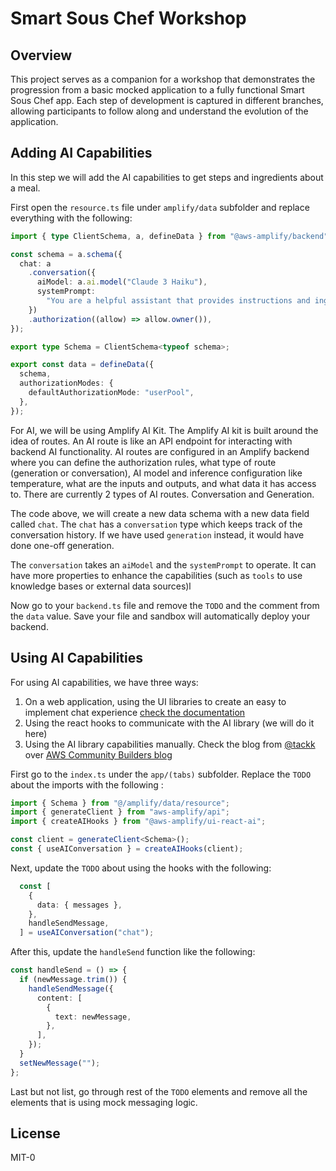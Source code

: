 # Smart Sous Chef Workshop

## Overview
This project serves as a companion for a workshop that demonstrates the progression from a basic mocked application to a fully functional Smart Sous Chef app. Each step of development is captured in different branches, allowing participants to follow along and understand the evolution of the application.

## Adding AI Capabilities
In this step we will add the AI capabilities to get steps and ingredients about a meal.

First open the `resource.ts` file under `amplify/data` subfolder and replace everything with the following:

```ts
import { type ClientSchema, a, defineData } from "@aws-amplify/backend";

const schema = a.schema({
  chat: a
    .conversation({
      aiModel: a.ai.model("Claude 3 Haiku"),
      systemPrompt:
        "You are a helpful assistant that provides instructions and ingredients as items for a meal that is shared with you either as an image or text. Use metric system when you explain things. ",
    })
    .authorization((allow) => allow.owner()),
});

export type Schema = ClientSchema<typeof schema>;

export const data = defineData({
  schema,
  authorizationModes: {
    defaultAuthorizationMode: "userPool",
  },
});
```

For AI, we will be using Amplify AI Kit. The Amplify AI kit is built around the idea of routes. An AI route is like an API endpoint for interacting with backend AI functionality. AI routes are configured in an Amplify backend where you can define the authorization rules, what type of route (generation or conversation), AI model and inference configuration like temperature, what are the inputs and outputs, and what data it has access to. There are currently 2 types of AI routes. Conversation and Generation.

The code above, we will create a new data schema with a new data field called `chat`. The `chat` has a `conversation` type which keeps track of the conversation history. If we have used `generation` instead, it would have done one-off generation. 

The `conversation` takes an `aiModel` and the `systemPrompt` to operate. It can have more properties to enhance the capabilities (such as `tools` to use knowledge bases or external data sources)l

Now go to your `backend.ts` file and remove the `TODO` and the comment from the `data` value. Save your file and sandbox will automatically deploy your backend.

## Using AI Capabilities
For using AI capabilities, we have three ways:

1. On a web application, using the UI libraries to create an easy to implement chat experience [check the documentation](https://docs.amplify.aws/react/ai/conversation/ai-conversation/)
2. Using the react hooks to communicate with the AI library (we will do it here)
3. Using the AI library capabilities manually. Check the blog from [@tackk](https://dev.to/tacck) over [AWS Community Builders blog](https://dev.to/aws-builders/flutter-amplify-ai-kit-recipe-app-development-5172)

First go to the `index.ts` under the `app/(tabs)` subfolder. Replace the `TODO` about the imports with the following :

```ts
import { Schema } from "@/amplify/data/resource";
import { generateClient } from "aws-amplify/api";
import { createAIHooks } from "@aws-amplify/ui-react-ai";

const client = generateClient<Schema>();
const { useAIConversation } = createAIHooks(client);
```

Next, update the `TODO` about using the hooks with the following:

```ts
  const [
    {
      data: { messages },
    },
    handleSendMessage,
  ] = useAIConversation("chat");
```

After this, update the `handleSend` function like the following:

```ts
const handleSend = () => {
  if (newMessage.trim()) {
    handleSendMessage({
      content: [
        {
          text: newMessage,
        },
      ],
    });
  }
  setNewMessage("");
};
```

Last but not list, go through rest of the `TODO` elements and remove all the elements that is using mock messaging logic.

## License
MIT-0
